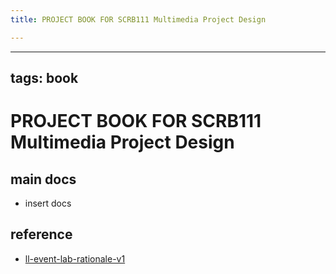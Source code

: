 ```yaml
---
title: PROJECT BOOK FOR SCRB111 Multimedia Project Design

---
```



---
tags: book
---

PROJECT BOOK FOR SCRB111 Multimedia Project Design
===

main docs
---

- insert docs

reference
---

- [ll-event-lab-rationale-v1](/AunryFEcRm6SG8qAbHAyIw)

